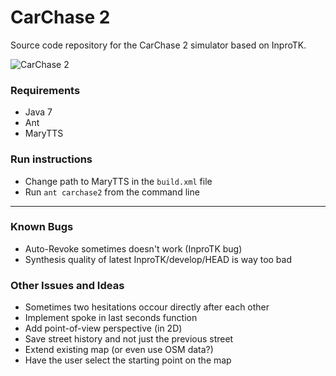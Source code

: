 CarChase 2
==========

Source code repository for the CarChase 2 simulator based on InproTK.

![CarChase 2](https://cloud.githubusercontent.com/assets/4236689/4061449/3ba39dd6-2df8-11e4-926f-77ad451f5440.png)

### Requirements
 * Java 7
 * Ant
 * MaryTTS

### Run instructions
 * Change path to MaryTTS in the `build.xml` file
 * Run `ant carchase2` from the command line

---

### Known Bugs
 * Auto-Revoke sometimes doesn't work (InproTK bug)
 * Synthesis quality of latest InproTK/develop/HEAD is way too bad

### Other Issues and Ideas
 * Sometimes two hesitations occour directly after each other
 * Implement spoke in last seconds function
 * Add point-of-view perspective (in 2D)
 * Save street history and not just the previous street
 * Extend existing map (or even use OSM data?)
 * Have the user select the starting point on the map